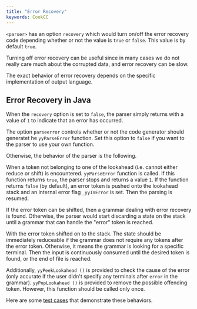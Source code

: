 ```yaml
---
title: "Error Recovery"
keywords: CookCC
---
```


`<parser>` has an option `recovery` which would turn on/off the error recovery code depending whether or not the value is `true` or `false`.  This value is by default `true`.

Turning off error recovery can be useful since in many cases we do not really care much about the corrupted data, and error recovery can be slow.

The exact behavior of error recovery depends on the specific implementation of output language.

## Error Recovery in Java ##

When the `recovery` option is set to `false`, the parser simply returns with a value of `1` to indicate that an error has occurred.

The option `parseerror` controls whether or not the code generator should generatet he `yyParseError` function.  Set this option to `false` if you want to the parser to use your own function.

Otherwise, the behavior of the parser is the following.

When a token not belonging to one of the lookahead (i.e. cannot either reduce or shift) is encountered.  `yyParseError` function is called.  If this function returns `true`, the parser stops and returns a value `1`.  If the function returns `false` (by default), an error token is pushed onto the lookahead stack and an internal error flag `_yyInError` is set.  Then the parsing is resumed.

If the error token can be shifted, then a grammar dealing with error recovery is found.  Otherwise, the parser would start discarding a state on the stack until a grammar that can handle the "error" token is reached.

With the error token shifted on to the stack.  The state should be immediately reduceable if the grammar does not require any tokens after the error token.  Otherwise, it means the grammar is looking for a specific terminal.  Then the input is continuously consumed until the desired token is found, or the end of file is reached.

Additionally, `yyPeekLookahead ()` is provided to check the cause of the error (only accurate if the user didn't specify any terminals after `error` in the grammar).  `yyPopLookahead ()` is provided to remove the possible offending token.  However, this function should be called only once.

Here are some [test cases](https://github.com/coconut2015/cookcc/tree/master/tests/java/parser/error) that demonstrate these behaviors.
